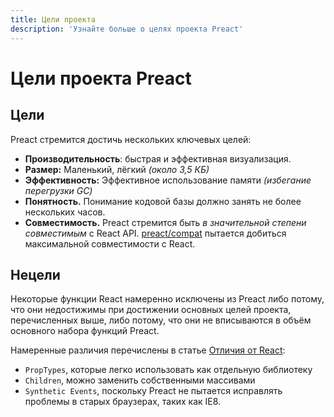 ```yaml
---
title: Цели проекта
description: 'Узнайте больше о целях проекта Preact'
---
```


# Цели проекта Preact

## Цели

Preact стремится достичь нескольких ключевых целей:

- **Производительность**: быстрая и эффективная визуализация.
- **Размер:** Маленький, лёгкий _(около 3,5 КБ)_
- **Эффективность:** Эффективное использование памяти _(избегание перегрузки GC)_
- **Понятность.** Понимание кодовой базы должно занять не более нескольких часов.
- **Совместимость.** Preact стремится быть _в значительной степени совместимым_ с React API. [preact/compat] пытается добиться максимальной совместимости с React.

## Нецели

Некоторые функции React намеренно исключены из Preact либо потому, что они недостижимы при достижении основных целей проекта, перечисленных выше, либо потому, что они не вписываются в объём основного набора функций Preact.

Намеренные различия перечислены в статье [Отличия от React](/guide/v10/differences-to-react):

- `PropTypes`, которые легко использовать как отдельную библиотеку
- `Children`, можно заменить собственными массивами
- `Synthetic Events`, поскольку Preact не пытается исправлять проблемы в старых браузерах, таких как IE8.

[preact/compat]: /guide/v10/switching-to-preact
